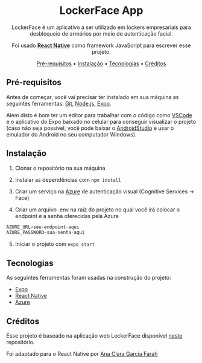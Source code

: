 <div align="center">
  <h1>LockerFace App</h1>
<p>LockerFace é um aplicativo a ser utilizado em lockers empresariais para desbloqueio de armários por meio de autenticação facial.</p>
  <p>Foi usado <a href="https://reactnative.dev/"><b>React Native</b></a> como framework JavaScript para escrever esse projeto.</p>
</div>
<p align="center">
 <a href="#pré-requisitos">Pré-requisitos</a> •
 <a href="#instalação">Instalação</a> •
 <a href="#tecnologias">Tecnologias</a> •
 <a href="#créditos">Créditos</a>
</p>

## Pré-requisitos 

Antes de começar, você vai precisar ter instalado em sua máquina as seguintes ferramentas:
[Git](https://git-scm.com), [Node.js](https://nodejs.org/en/), [Expo](https://docs.expo.io/). 

Além disto é bom ter um editor para trabalhar com o código como [VSCode](https://code.visualstudio.com/) e o aplicativo do Expo baixado no celular para conseguir visualizar o projeto (caso não seja possível, você pode baixar o [AndroidStudio](https://developer.android.com/studio/run/emulator) e usar o emulador do Android no seu computador Windows).

## Instalação

1. Clonar o repositório na sua máquina

2. Instalar as dependências com `npm install`

3. Criar um serviço na [Azure](https://portal.azure.com/) de autenticação visual (Cognitive Services -> Face)

4. Criar um arquivo .env na raíz do projeto no qual você irá colocar o endpoint e a senha oferecidas pela Azure
```JavaScript
AZURE_URL=seu-endpoint-aqui
AZURE_PASSWORD=sua-senha-aqui
```

5. Iniciar o projeto com `expo start`

## Tecnologias

As seguintes ferramentas foram usadas na construção do projeto:

- [Expo](https://expo.io/)
- [React Native](https://reactnative.dev/)
- [Azure](https://portal.azure.com/)

## Créditos

Esse projeto é baseado na aplicação web LockerFace disponível [neste](https://github.com/anaclara-gf/TF005-Avanade) repositório. 

Foi adaptado para o React Native por [Ana Clara Garcia Farah](https://github.com/anaclara-gf)
